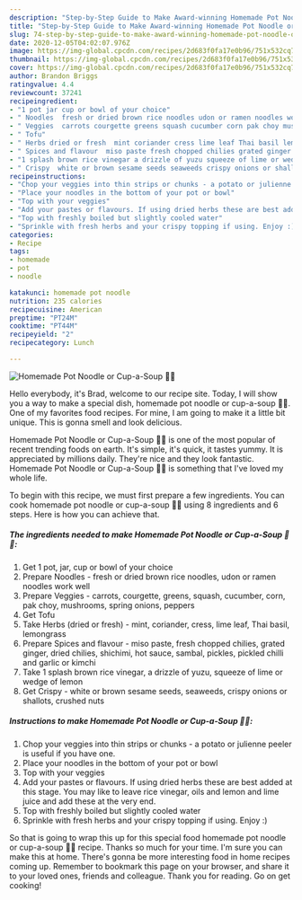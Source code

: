 ```yaml
---
description: "Step-by-Step Guide to Make Award-winning Homemade Pot Noodle or Cup-a-Soup 🌱💚"
title: "Step-by-Step Guide to Make Award-winning Homemade Pot Noodle or Cup-a-Soup 🌱💚"
slug: 74-step-by-step-guide-to-make-award-winning-homemade-pot-noodle-or-cup-a-soup
date: 2020-12-05T04:02:07.976Z
image: https://img-global.cpcdn.com/recipes/2d683f0fa17e0b96/751x532cq70/homemade-pot-noodle-or-cup-a-soup-🌱💚-recipe-main-photo.jpg
thumbnail: https://img-global.cpcdn.com/recipes/2d683f0fa17e0b96/751x532cq70/homemade-pot-noodle-or-cup-a-soup-🌱💚-recipe-main-photo.jpg
cover: https://img-global.cpcdn.com/recipes/2d683f0fa17e0b96/751x532cq70/homemade-pot-noodle-or-cup-a-soup-🌱💚-recipe-main-photo.jpg
author: Brandon Briggs
ratingvalue: 4.4
reviewcount: 37241
recipeingredient:
- "1 pot jar cup or bowl of your choice"
- " Noodles  fresh or dried brown rice noodles udon or ramen noodles work well"
- " Veggies  carrots courgette greens squash cucumber corn pak choy mushrooms spring onions peppers"
- " Tofu"
- " Herbs dried or fresh  mint coriander cress lime leaf Thai basil lemongrass"
- " Spices and flavour  miso paste fresh chopped chilies grated ginger dried chilies shichimi hot sauce sambal pickles pickled chilli and garlic or kimchi"
- "1 splash brown rice vinegar a drizzle of yuzu squeeze of lime or wedge of lemon"
- " Crispy  white or brown sesame seeds seaweeds crispy onions or shallots crushed nuts"
recipeinstructions:
- "Chop your veggies into thin strips or chunks - a potato or julienne peeler is useful if you have one."
- "Place your noodles in the bottom of your pot or bowl"
- "Top with your veggies"
- "Add your pastes or flavours. If using dried herbs these are best added at this stage. You may like to leave rice vinegar, oils and lemon and lime juice and add these at the very end."
- "Top with freshly boiled but slightly cooled water"
- "Sprinkle with fresh herbs and your crispy topping if using. Enjoy :)"
categories:
- Recipe
tags:
- homemade
- pot
- noodle

katakunci: homemade pot noodle 
nutrition: 235 calories
recipecuisine: American
preptime: "PT24M"
cooktime: "PT44M"
recipeyield: "2"
recipecategory: Lunch

---
```



![Homemade Pot Noodle or Cup-a-Soup 🌱💚](https://img-global.cpcdn.com/recipes/2d683f0fa17e0b96/751x532cq70/homemade-pot-noodle-or-cup-a-soup-🌱💚-recipe-main-photo.jpg)

Hello everybody, it's Brad, welcome to our recipe site. Today, I will show you a way to make a special dish, homemade pot noodle or cup-a-soup 🌱💚. One of my favorites food recipes. For mine, I am going to make it a little bit unique. This is gonna smell and look delicious.



Homemade Pot Noodle or Cup-a-Soup 🌱💚 is one of the most popular of recent trending foods on earth. It's simple, it's quick, it tastes yummy. It is appreciated by millions daily. They're nice and they look fantastic. Homemade Pot Noodle or Cup-a-Soup 🌱💚 is something that I've loved my whole life.


To begin with this recipe, we must first prepare a few ingredients. You can cook homemade pot noodle or cup-a-soup 🌱💚 using 8 ingredients and 6 steps. Here is how you can achieve that.

<!--inarticleads1-->

##### The ingredients needed to make Homemade Pot Noodle or Cup-a-Soup 🌱💚:

1. Get 1 pot, jar, cup or bowl of your choice
1. Prepare  Noodles - fresh or dried brown rice noodles, udon or ramen noodles work well
1. Prepare  Veggies - carrots, courgette, greens, squash, cucumber, corn, pak choy, mushrooms, spring onions, peppers
1. Get  Tofu
1. Take  Herbs (dried or fresh) - mint, coriander, cress, lime leaf, Thai basil, lemongrass
1. Prepare  Spices and flavour - miso paste, fresh chopped chilies, grated ginger, dried chilies, shichimi, hot sauce, sambal, pickles, pickled chilli and garlic or kimchi
1. Take 1 splash brown rice vinegar, a drizzle of yuzu, squeeze of lime or wedge of lemon
1. Get  Crispy - white or brown sesame seeds, seaweeds, crispy onions or shallots, crushed nuts




<!--inarticleads2-->

##### Instructions to make Homemade Pot Noodle or Cup-a-Soup 🌱💚:

1. Chop your veggies into thin strips or chunks - a potato or julienne peeler is useful if you have one.
1. Place your noodles in the bottom of your pot or bowl
1. Top with your veggies
1. Add your pastes or flavours. If using dried herbs these are best added at this stage. You may like to leave rice vinegar, oils and lemon and lime juice and add these at the very end.
1. Top with freshly boiled but slightly cooled water
1. Sprinkle with fresh herbs and your crispy topping if using. Enjoy :)




So that is going to wrap this up for this special food homemade pot noodle or cup-a-soup 🌱💚 recipe. Thanks so much for your time. I'm sure you can make this at home. There's gonna be more interesting food in home recipes coming up. Remember to bookmark this page on your browser, and share it to your loved ones, friends and colleague. Thank you for reading. Go on get cooking!
